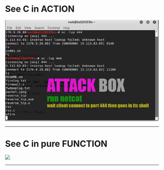 <h1>See C in ACTION</h1>
<a href="https://github.com/dewebdes/bismil">
<img src="https://raw.githubusercontent.com/dewebdes/bismil/master/1.jpeg" />
</a>
<hr>
<h1>See C in pure FUNCTION</h1>
<a href="https://github.com/dewebdes/Iranian-Cyber-Army/blob/master/c/tcb/tcpsend.c">
<img src="https://github.com/dewebdes/Iranian-Cyber-Army/blob/master/c/tcb/MOON.jpeg" />
</a>
<hr>
